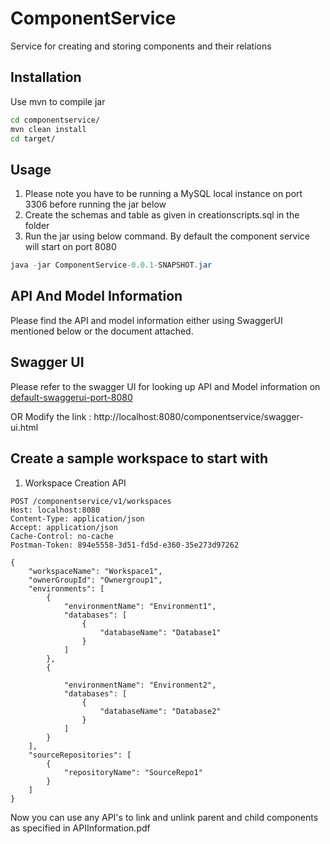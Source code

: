 # ComponentService

Service for creating and storing components and their relations

## Installation

Use mvn to compile jar

```bash
cd componentservice/
mvn clean install
cd target/
```

## Usage
1. Please note you have to be running a MySQL local instance on port 3306 before running the jar below
2. Create the schemas and table as given in creationscripts.sql in the folder
3. Run the jar using below command. By default the component service will start on port 8080
```java
java -jar ComponentService-0.0.1-SNAPSHOT.jar
```
## API And Model Information
Please find the API and model information either using SwaggerUI mentioned below or the document attached.

## Swagger UI
Please refer to the swagger UI for looking up API and Model information on [default-swaggerui-port-8080](http://localhost:8080/componentservice/swagger-ui.html)
 
OR Modify the link : http://localhost:8080/componentservice/swagger-ui.html

## Create a sample workspace to start with
1. Workspace Creation API
```
POST /componentservice/v1/workspaces
Host: localhost:8080
Content-Type: application/json
Accept: application/json
Cache-Control: no-cache
Postman-Token: 894e5558-3d51-fd5d-e360-35e273d97262

{
    "workspaceName": "Workspace1",
    "ownerGroupId": "Ownergroup1",
    "environments": [
        {
            "environmentName": "Environment1",
            "databases": [
                {
                    "databaseName": "Database1"
                }
            ]
        },
        {
            
            "environmentName": "Environment2",
            "databases": [
                {
                    "databaseName": "Database2"
                }
            ]
        }
    ],
    "sourceRepositories": [
        {
            "repositoryName": "SourceRepo1"
        }
    ]
}
```

Now you can use any API's to link and unlink parent and child components as specified in APIInformation.pdf